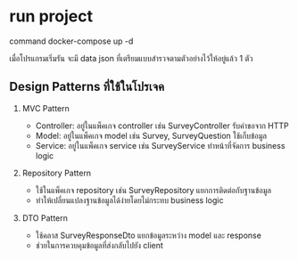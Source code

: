 # run project 
command docker-compose up -d

เมื่อโปรแกรมเริ่มรัน จะมี data json ที่เตรียมแบบสำรวจตามตัวอย่างไว้ให้อยู่แล้ว 1 ตัว

## Design Patterns ที่ใช้ในโปรเจค

1. MVC Pattern
   - Controller: อยู่ในแพ็คเกจ controller เช่น SurveyController รับคำขอจาก HTTP
   - Model: อยู่ในแพ็คเกจ model เช่น Survey, SurveyQuestion ใช้เก็บข้อมูล
   - Service: อยู่ในแพ็คเกจ service เช่น SurveyService ทำหน้าที่จัดการ business logic
   
2. Repository Pattern
   - ใช้ในแพ็คเกจ repository เช่น SurveyRepository แยกการติดต่อกับฐานข้อมูล
   - ทำให้เปลี่ยนแปลงฐานข้อมูลได้ง่ายโดยไม่กระทบ business logic

3. DTO Pattern
   - ใช้คลาส SurveyResponseDto แยกข้อมูลระหว่าง model และ response
   - ช่วยในการควบคุมข้อมูลที่ส่งกลับไปยัง client
   